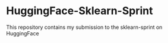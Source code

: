 # HuggingFace-Sklearn-Sprint
This repository contains my submission to the sklearn-sprint on HuggingFace
